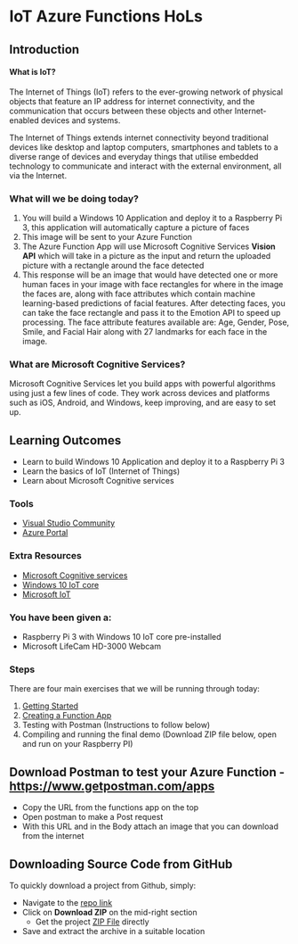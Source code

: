 # IoT Azure Functions HoLs

## Introduction

#### What is IoT? 

The Internet of Things (IoT) refers to the ever-growing network of physical objects that feature an IP address for internet connectivity, and the communication that occurs between these objects and other Internet-enabled devices and systems.

The Internet of Things extends internet connectivity beyond traditional devices like desktop and laptop computers, smartphones and tablets to a diverse range of devices and everyday things that utilise embedded technology to communicate and interact with the external environment, all via the Internet.

### What will we be doing today?

 1. You will build a Windows 10 Application and deploy it to a Raspberry Pi 3, this application will automatically capture a picture of faces
 2. This image will be sent to your Azure Function 
 3. The Azure Function App will use Microsoft Cognitive Services **Vision API** which will take in a picture as the input and return the uploaded picture with a rectangle around the face detected 
 4. This response will be an image that would have detected one or more human faces in your image with face rectangles for where in the image the faces are, along with face attributes which contain machine learning-based predictions of facial features. After detecting faces, you can take the face rectangle and pass it to the Emotion API to speed up processing. The face attribute features available are: Age, Gender, Pose, Smile, and Facial Hair along with 27 landmarks for each face in the image. 
 
 
### What are Microsoft Cognitive Services?

Microsoft Cognitive Services let you build apps with powerful algorithms using just a few lines of code. They work across devices and platforms such as iOS, Android, and Windows, keep improving, and are easy to set up. 


## Learning Outcomes
* Learn to build Windows 10 Application and deploy it to a Raspberry Pi 3 
* Learn the basics of IoT (Internet of Things)
* Learn about Microsoft Cognitive services

### Tools
* [Visual Studio Community](https://www.visualstudio.com/vs/community/)
* [Azure Portal](portal.azure.com) 

### Extra Resources
* [Microsoft Cognitive services](https://azure.microsoft.com/en-in/documentation/articles/app-service-web-overview/)
* [Windows 10 IoT core](https://developer.microsoft.com/en-us/windows/iot/explore/iotcore)
* [Microsoft IoT](http://www.microsoft.com/en-us/cloud-platform/internet-of-things)

### You have been given a:
* Raspberry Pi 3 with Windows 10 IoT core pre-installed
* Microsoft LifeCam HD-3000 Webcam


### Steps
There are four main exercises that we will be running through today:
1. [Getting Started](/1.%20Getting%20Started.md)
2. [Creating a Function App](/2.%20Creating%20a%20Function%20App.md)
3. Testing with Postman (Instructions to follow below)
4. Compiling and running the final demo (Download ZIP file below, open and run on your Raspberry PI)


## Download Postman to test your Azure Function - https://www.getpostman.com/apps
* Copy the URL from the functions app on the top
* Open postman to make a Post request
* With this URL and in the Body attach an image that you can download from the internet

## Downloading Source Code from GitHub
To quickly download a project from Github, simply:
  * Navigate to the [repo link](https://github.com/jourdant/IoT-Azure-Functions-HoLs)
  * Click on **Download ZIP** on the mid-right section
     * Get the project [ZIP File](https://github.com/jourdant/IoT-Azure-Functions-HoLs/archive/master.zip) directly 
  * Save and extract the archive in a suitable location